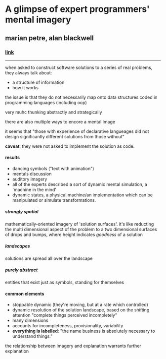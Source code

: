 # A glimpse of expert programmers' mental imagery

## marian petre, alan blackwell

### [link](https://dl.acm.org/doi/10.1145/266399.266409)

---

when asked to construct software solutions to a series of real problems, they always talk about:

- a structure of information
- how it works

the issue is that they do not necessarily map onto data structures coded in programming languages (including oop)

very muhc thunking abstractly and strategically

there are also multiple ways to encore a mental image

it seems that "those with experience of declarative langueages did not design significantly different solutions from those without"

__caveat__: they were not asked to implement the solution as code.

#### results

- dancing symbols ("text with animation")
- mentals discussion
- auditory imagery
- all of the experts described a sort of dynamic mental simulation, a 'machine in the mind'
- dynamic states, a physical machine/an implementation which can be manipulated or simulate transformations.

##### strongly spatial

mathematically-oriented imagery of 'solution surfaces'. it's like reducting the multi dimensional aspect of the problem to a two dimensional surfaces of drops and bumps, where height indicates _goodness_ of a solution

##### landscapes

solutions are spread all over the landscape

##### purely abstract

entities that exist just as symbols, standing for themselves

#### common elements

- stoppable dynamic (they're moving, but at a rate which controlled)
- dynamic resolution of the solution landscape, based on the shifting attention "complete things perceived incompletely"
- many dimensions
- accounts for incompleteness, provisionality, variability
- __everything is labelled__: "the name business is absolutely necessary to understand things."

the relationship between imagery and explanation warrants further explanation